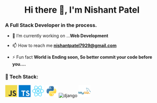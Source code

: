 
<h1 align="center">Hi there 👋, I'm Nishant Patel</h1>
<h3>A Full Stack Developer in the process.</h3>


- 🌱 I’m currently working on ...**Web Development**

- 📫 How to reach me **nishantpatel7929@gmail.com**

- ⚡ Fun fact **World is Ending soon, So better commit your code before you....**

<p align="left">
</p>

<h3 align="left">🔭 Tech Stack:</h3>
<p align="left"> 

<img src="https://raw.githubusercontent.com/devicons/devicon/master/icons/javascript/javascript-original.svg" alt="javascript" width="40" height="40"/>

<img src="https://raw.githubusercontent.com/devicons/devicon/master/icons/typescript/typescript-original.svg" alt="typescript" width="40" height="40"/> 
 
<img src="https://raw.githubusercontent.com/devicons/devicon/master/icons/react/react-original.svg" alt="react" width="40" height="40"/> 
  
<img src="https://raw.githubusercontent.com/devicons/devicon/master/icons/python/python-original.svg" alt="python" width="40" height="40"/> 

<img src="https://cdn.worldvectorlogo.com/logos/django.svg" alt="django" width="40" height="40"/> 

<img src="https://raw.githubusercontent.com/devicons/devicon/master/icons/mysql/mysql-original-wordmark.svg" alt="mysql" width="40" height="40"/> 

</p>

